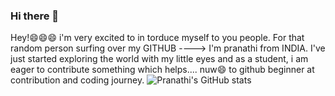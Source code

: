 ### Hi there 👋
Hey!😄😄😄 i'm very excited to in torduce myself to you people.
For that random person surfing over my GITHUB ----> I'm pranathi from INDIA. I've just started exploring the world with my little eyes and as a student, i am eager to contribute something which helps....
nuw😄 to github
beginner at contribution and coding journey. 
![Pranathi's GitHub stats](https://github-readme-stats.vercel.app/api?username=pranathi000&theme=dark&show_icons=true)
